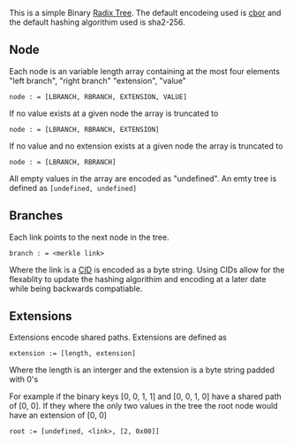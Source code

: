 This is a simple Binary [Radix Tree](https://ipfs.io/ipns/QmdJiuMWp2FxyaerfLrtdLF6Nr1EWpL7dPAxA9oKSPYYgV/wiki/Radix_tree.html). 
The default encodeing used is [cbor](http://cbor.io/) and the default hashing
algorithim used is sha2-256.


## Node
Each node is an variable length array containing at the most four elements 
"left branch", "right branch" "extension", "value"

```
node : = [LBRANCH, RBRANCH, EXTENSION, VALUE]
```

If no value exists at a given node the array is truncated to

```
node : = [LBRANCH, RBRANCH, EXTENSION]
```

If no value and no extension exists at a given node the array is truncated to

```
node : = [LBRANCH, RBRANCH]
```

All empty values in the array are encoded as "undefined".
An emty tree is defined as `[undefined, undefined]`

## Branches

Each link points to the next node in the tree.
```
branch : = <merkle link>
```
Where the link is a [CID](https://github.com/ipld/cid) is encoded as a byte string.
Using CIDs allow for the flexablity to update the hashing algorithim and encoding
at a later date while being backwards compatiable.

## Extensions
Extensions encode shared paths. Extensions are defined as
```
extension := [length, extension]

```
Where the length is an interger and the extension is a byte string padded with
0's

For example if the binary keys [0, 0, 1, 1] and
[0, 0, 1, 0] have a shared path of [0, 0]. If they where the only two values in 
the tree the root node would have an extension of [0, 0]

```
root := [undefined, <link>, [2, 0x00]]
```


